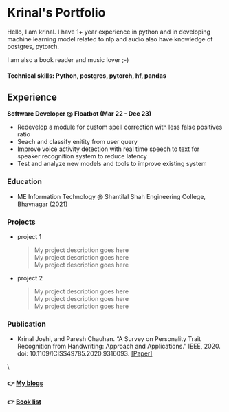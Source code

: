 # Krinal's Portfolio

Hello, I am krinal.
I have 1+ year experience in python and in developing machine learning model related to nlp and audio also have knowledge of postgres, pytorch.

I am also a book reader and music lover ;-)

#### Technical skills: Python, postgres, pytorch, hf, pandas

## Experience
**Software Developer @ Floatbot (Mar 22 - Dec 23)**
- Redevelop a module for custom spell correction with less false positives ratio
- Seach and classify enitity from user query
- Improve voice activity detection with real time speech to text for speaker recognition system to reduce latency
- Test and analyze new models and tools to improve existing system 

### Education
- <p>ME Information Technology @ Shantilal Shah Engineering College, Bhavnagar (2021)<p>


### Projects
- project 1
   > My project description goes here\
   > My project description goes here\
   > My project description goes here

- project 2
   > My project description goes here\
   > My project description goes here\
   > My project description goes here

### Publication
- Krinal Joshi, and Paresh Chauhan. “A Survey on Personality Trait Recognition from Handwriting: Approach and Applications.” IEEE, 2020. doi: 10.1109/ICISS49785.2020.9316093. [[Paper]](https://ieeexplore.ieee.org/document/9316093)

\
#### 👉 [My blogs](my_blogs.md)

#### 👉 [Book list](book_list.md)
  
